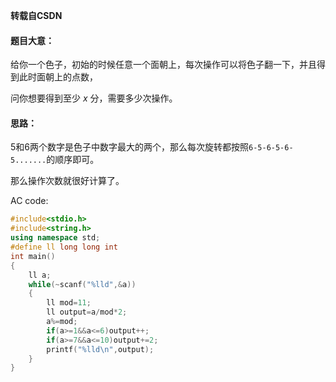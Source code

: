 **转载自CSDN**

#### 题目大意：

给你一个色子，初始的时候任意一个面朝上，每次操作可以将色子翻一下，并且得到此时面朝上的点数，

问你想要得到至少 $x$ 分，需要多少次操作。

#### 思路：

$5$和$6$两个数字是色子中数字最大的两个，那么每次旋转都按照```6-5-6-5-6-5.......```的顺序即可。

那么操作次数就很好计算了。

AC code:

```cpp
#include<stdio.h>
#include<string.h>
using namespace std;
#define ll long long int
int main()
{
    ll a;
    while(~scanf("%lld",&a))
    {
        ll mod=11;
        ll output=a/mod*2;
        a%=mod;
        if(a>=1&&a<=6)output++;
        if(a>=7&&a<=10)output+=2;
        printf("%lld\n",output);
    }
}
```
